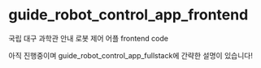 # guide_robot_control_app_frontend
국립 대구 과학관 안내 로봇 제어 어플 frontend code

아직 진행중이며 guide_robot_control_app_fullstack에 간략한 설명이 있습니다!
